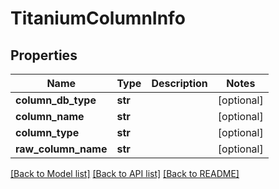 # TitaniumColumnInfo


## Properties
Name | Type | Description | Notes
------------ | ------------- | ------------- | -------------
**column_db_type** | **str** |  | [optional] 
**column_name** | **str** |  | [optional] 
**column_type** | **str** |  | [optional] 
**raw_column_name** | **str** |  | [optional] 

[[Back to Model list]](../README.md#documentation-for-models) [[Back to API list]](../README.md#documentation-for-api-endpoints) [[Back to README]](../README.md)


